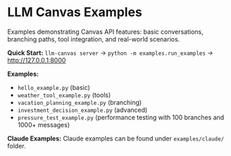 # LLM Canvas Examples

Examples demonstrating Canvas API features: basic conversations, branching paths, tool integration, and real-world scenarios.

**Quick Start:** `llm-canvas server` → `python -m examples.run_examples` → http://127.0.0.1:8000

**Examples:**

- `hello_example.py` (basic)
- `weather_tool_example.py` (tools)
- `vacation_planning_example.py` (branching)
- `investment_decision_example.py` (advanced)
- `pressure_test_example.py` (performance testing with 100 branches and 1000+ messages)

**Claude Examples:** Claude examples can be found under `examples/claude/` folder.
